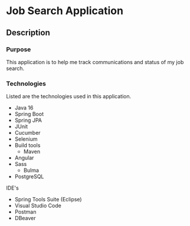 # Job Search Application

## Description
### Purpose
This application is to help me track communications and status of my job search.

### Technologies

Listed are the technologies used in this application.

- Java 16
- Spring Boot
- Spring JPA
- JUnit
- Cucumber
- Selenium
- Build tools
    - Maven
- Angular
- Sass
    - Bulma
- PostgreSQL

IDE's

- Spring Tools Suite (Eclipse)
- Visual Studio Code
- Postman
- DBeaver

